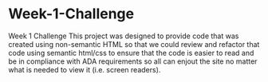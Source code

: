# Week-1-Challenge
Week 1 Challenge
This project was designed to provide code that was created using non-semantic HTML so that we could review and refactor that code using semantic html/css to ensure that the code is easier to read and be in compliance with ADA requirements so all can enjout the site no matter what is needed to view it (i.e. screen readers).


